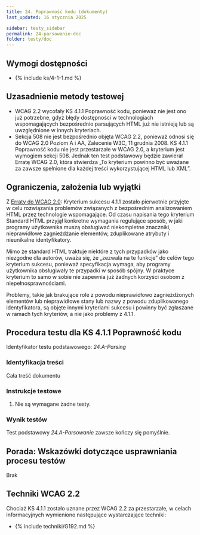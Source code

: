 ```yaml
---
title: 24. Poprawność kodu (dokumenty)
last_updated: 16 stycznia 2025

sidebar: testy_sidebar
permalink: 24-parsowanie-doc
folder: testy/doc
---
```


## Wymogi dostępności
- {% include ks/4-1-1.md %}

## Uzasadnienie metody testowej
- WCAG 2.2 wycofały KS 4.1.1 Poprawność kodu, ponieważ nie jest ono już potrzebne, gdyż błędy dostępności w technologiach wspomagających bezpośrednio parsujących HTML już nie istnieją lub są uwzględnione w innych kryteriach.
- Sekcja 508 nie jest bezpośrednio objęta WCAG 2.2, ponieważ odnosi się do WCAG 2.0 Poziom A i AA, Zalecenie W3C, 11 grudnia 2008. KS 4.1.1 Poprawność kodu nie jest przestarzałe w WCAG 2.0, a kryterium jest wymogiem sekcji 508. Jednak ten test podstawowy będzie zawierał Erratę WCAG 2.0, która stwierdza „To kryterium powinno być uważane za zawsze spełnione dla każdej treści wykorzystującej HTML lub XML”.

<!-- Ten test podstawowy wymaga, aby treść nie zawierała błędów w składni elementów i atrybutów oraz zapewniała prawidłowo zagnieżdżone znaczniki początku/końca, aby uniknąć błędów, które uniemożliwiają programom użytkowników niezawodne przetwarzanie zawartości. Jeśli treści nie można przetworzyć w strukturę danych, wówczas różne programy użytkownika, w tym technologie wspomagające, mogą ją prezentować  odmiennie lub w ogóle nie potrafią jej przetworzyć.-->

## Ograniczenia, założenia lub wyjątki

Z [Erraty do WCAG 2.0](https://www.w3.org/WAI/WCAG20/errata/): Kryterium sukcesu 4.1.1 zostało pierwotnie przyjęte w celu rozwiązania problemów związanych z bezpośrednim analizowaniem HTML przez technologie wspomagające. Od czasu napisania tego kryterium Standard HTML przyjął konkretne wymagania regulujące sposób, w jaki programy użytkownika muszą obsługiwać niekompletne znaczniki, nieprawidłowe zagnieżdżanie elementów, zduplikowane atrybuty i nieunikalne identyfikatory. 

Mimo że standard HTML traktuje niektóre z tych przypadków jako niezgodne dla autorów, uważa się, że „zezwala na te funkcje” do celów tego kryterium sukcesu, ponieważ specyfikacja wymaga, aby programy użytkownika obsługiwały te przypadki w sposób spójny. W praktyce kryterium to samo w sobie nie zapewnia już żadnych korzyści osobom  z niepełnosprawnościami.

Problemy, takie jak brakujące role z powodu nieprawidłowo zagnieżdżonych elementów lub nieprawidłowe stany lub nazwy z powodu zduplikowanego identyfikatora, są objęte innymi kryteriami sukcesu i powinny być zgłaszane w ramach tych kryteriów, a nie jako problemy z 4.1.1.

## Procedura testu dla KS 4.1.1 Poprawność kodu
Identyfikator testu podstawowego: _24.A-Parsing_
### Identyfikacja treści
Cała treść dokumentu

### Instrukcje testowe
1.	Nie są wymagane żadne testy.

### Wynik testów
<p id="d24aTR">Test podstawowy <em>24.A-Parsowanie</em> zawsze kończy się pomyślnie.</p>

## Porada: Wskazówki dotyczące usprawniania procesu testów

Brak

## Techniki WCAG 2.2
Chociaż KS 4.1.1 zostało uznane przez WCAG 2.2 za przestarzałe, w celach informacyjnych wymieniono następujące wystarczające techniki:

- {% include techniki/G192.md %}
